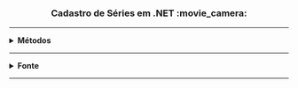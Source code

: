 <h3 align="center">Cadastro de Séries em .NET :movie_camera:</h3>

<hr />

<details>
    <summary><strong>Métodos</strong></summary>
        <br />
        <ol>
            <li>Listar séries</li>
            <li>Inserir série</li>
            <li>Atualizar série</li>
            <li>Excluir série</li>
            <li>Visualizar série</li>
        </ol>
</details>

<hr />

<details>
  <summary><strong>Fonte</strong></summary>
    <br />
    <p align="left">
        Plataforma: <a href="https://web.digitalinnovation.one/home">Digital Innovation One.</a>
        <br /> 
        Desafio: <a href="https://web.digitalinnovation.one/lab/criando-um-app-de-cadastro-em-memoria-implementando-crud-de-series-em-net/learning/9432e625-663e-481a-971b-c77a4aa96d16">Criando um APP simples de cadastro de séries em .NET.</a>
    </p>
</details>

<hr />
